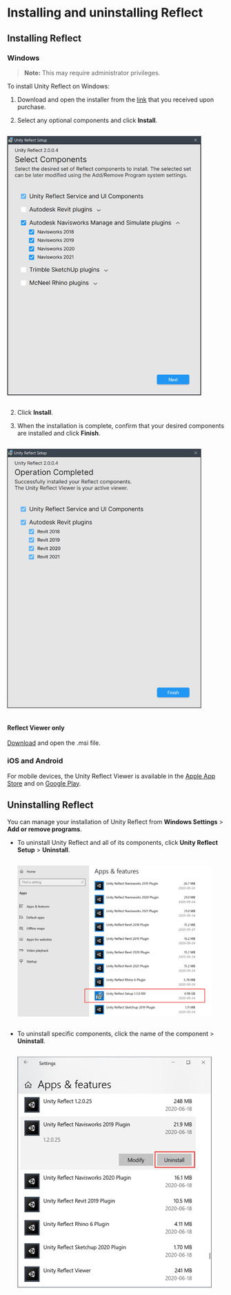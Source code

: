 # <span>Installing and uninstalling Reflect</span>

## Installing Reflect

### Windows

 > **Note:** This may require administrator privileges.

To install Unity Reflect on Windows:

1. Download and open the installer from the [link](https://downloads.reflect.unity3d.com/stable/ReflectInstaller.exe) that you received upon purchase.

2. Select any optional components and click **Install**.

 <img style="padding: 1em 0" width="450" alt="Unity Reflect" src="images/1.3/InstallerNavisworks.png">

2. Click **Install**.

3. When the installation is complete, confirm that your desired components are installed and click **Finish**.

 <img style="padding: 1em 0" width="450" alt="Unity Reflect" src="images/1.4/InstallComplete.png">

#### Reflect Viewer only

[Download](https://downloads.reflect.unity3d.com/stable/ReflectViewer.msi) and open the .msi file.

### iOS and Android

For mobile devices, the Unity Reflect Viewer is available in the [Apple App Store](https://apps.apple.com/us/app/unity-reflect/id1466287906) and on [Google Play](https://play.google.com/store/apps/details?id=com.Unity.Reflect.Viewer&hl=en_CA&gl=US).

## Uninstalling Reflect

You can manage your installation of Unity Reflect from **Windows Settings** > **Add or remove programs**.

* To uninstall Unity Reflect and all of its components, click **Unity Reflect Setup** > **Uninstall**.

  <img style="padding: 1em 0" width="450" alt="Unity Reflect" src="images/1.3/UninstallReflect.png">

* To uninstall specific components, click the name of the component > **Uninstall**.

  <img style="padding: 1em 0" width="450" alt="Unity Reflect" src="images/UninstallPlugins.png">
